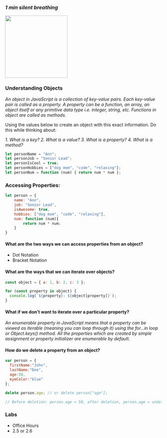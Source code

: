 ### _1 min silent breathing_ 

<image src="https://miro.medium.com/max/1000/1*rhP98CcG2J_SfygESrsu5g.png" width=200>


### Understanding Objects 


_An object in JavaScript is a collection of key-value pairs. Each key-value pair is called as a property. A property can be a function, an array, an object itself or any primitive data type i.e. integer, string, etc. Functions in object are called as methods._


Using the values below to create an object with this exact information. Do this while thinking about: 

<i>1. What is a key?  2. What is a value?  3. What is a property?  4. What is a method? </i>


```javascript
let personName = "Ann";
let personJob = "Senior Lead";
let personIsCool = true; 
let personHobbies = ["dog mom", "code", "relaxing"];
let personNum = function (num) { return num * num };

```



### Accessing Properties:

```javascript
let person = { 
    name: "Ann", 
    job: "Senior Lead", 
    isAwesome: true,
    hobbies: ["dog mom", "code", "relaxing"],
    num: function (num){
        return num * num;
    } 
}

```


#### What are the two ways we can access properties from an object? 
* Dot Notation 
* Bracket Notation


#### What are the ways that we can iterate over objects?

```javascript
const object = { a: 1, b: 2, c: 3 };

for (const property in object) {
  console.log(`${property}: ${object[property]}`);
}

```

#### What if we don't want to iterate over a particular property? 

_An enumerable property in JavaScript means that a property can be viewed as iterable (meaning you can loop through it) using the for…in loop or Object.keys() method. All the properties which are created by simple assignment or property initializer are enumerable by default._


#### How do we delete a property from an object?

```javascript
var person = {
  firstName:"John",
  lastName:"Doe",
  age:50,
  eyeColor:"blue"
};

delete person.age; // or delete person["age"];

// Before deletion: person.age = 50, after deletion, person.age = undefined

```


### Labs 
- Office Hours 
- 2.5 or 2.6